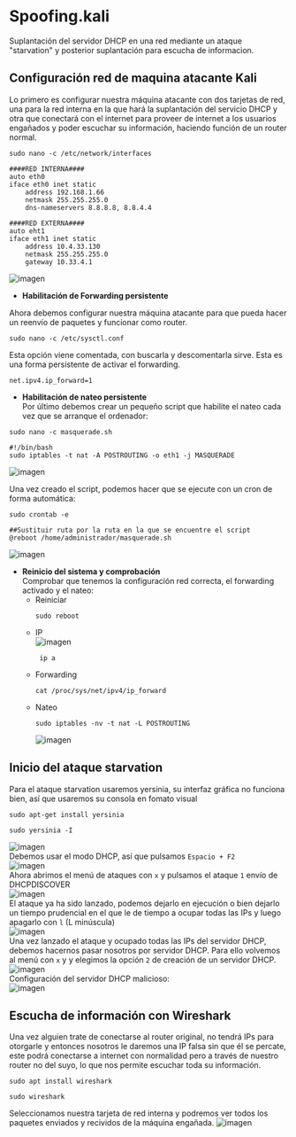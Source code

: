 # Spoofing.kali
Suplantación del servidor DHCP en una red mediante un ataque "starvation" y posterior suplantación para escucha de informacion.

## Configuración red de maquina atacante Kali
Lo primero es configurar nuestra máquina atacante con dos tarjetas de red, una para la red interna en la que hará la suplantación del servicio DHCP y otra que conectará con el internet para proveer de internet a los usuarios engañados y poder escuchar su información, haciendo función de un router normal.<br>
```
sudo nano -c /etc/network/interfaces
```
```
####RED INTERNA####
auto eth0
iface eth0 inet static
    address 192.168.1.66
    netmask 255.255.255.0
    dns-nameservers 8.8.8.8, 8.8.4.4

####RED EXTERNA####
auto eht1
iface eth1 inet static
    address 10.4.33.130
    netmask 255.255.255.0
    gateway 10.33.4.1
```
![imagen](https://github.com/EndOfBehelit/Spoofing.kali/assets/154753826/3f313f7e-8bd3-461b-868d-7822a120b7d2) <br>

- **Habilitación de Forwarding persistente** <br>

Ahora debemos configurar nuestra máquina atacante para que pueda hacer un reenvío de paquetes y funcionar como router.
```
sudo nano -c /etc/sysctl.conf
```
Esta opción viene comentada, con buscarla y descomentarla sirve. Esta es una forma persistente de activar el forwarding.
```
net.ipv4.ip_forward=1
```
- **Habilitación de nateo persistente** <br>
Por último debemos crear un pequeño script que habilite el nateo cada vez que se arranque el ordenador:
```
sudo nano -c masquerade.sh
```
```
#!/bin/bash
sudo iptables -t nat -A POSTROUTING -o eth1 -j MASQUERADE
```
![imagen](https://github.com/EndOfBehelit/Spoofing.kali/assets/154753826/056aa1ba-51f7-400f-a051-69fa823f0ae6)

Una vez creado el script, podemos hacer que se ejecute con un cron de forma automática:
```
sudo crontab -e
```
```
##Sustituir ruta por la ruta en la que se encuentre el script
@reboot /home/administrador/masquerade.sh
```
![imagen](https://github.com/EndOfBehelit/Spoofing.kali/assets/154753826/bf13804f-180d-43ea-96b0-01b4bc0dcdb9)

- **Reinicio del sistema y comprobación**<br>
Comprobar que tenemos la configuración red correcta, el forwarding activado y el nateo:
  * Reiniciar<br>
      ```
      sudo reboot
      ```
  * IP <br>
  ![imagen](https://github.com/EndOfBehelit/Spoofing.kali/assets/154753826/4aeb46b3-8221-4a30-bd6d-099b877f8b17)
    ```
     ip a
    ```
  * Forwarding <br>
    ```
    cat /proc/sys/net/ipv4/ip_forward
    ```
  * Nateo <br>
    ```
    sudo iptables -nv -t nat -L POSTROUTING
    ```
    ![imagen](https://github.com/EndOfBehelit/Spoofing.kali/assets/154753826/c16142ad-cfeb-4062-91a2-096255fa2907)

## Inicio del ataque starvation
Para el ataque starvation usaremos yersinia, su interfaz gráfica no funciona bien, así que usaremos su consola en fomato visual
```
sudo apt-get install yersinia
```
```
sudo yersinia -I
```
![imagen](https://github.com/EndOfBehelit/Spoofing.kali/assets/154753826/aa63a0ea-4fdd-402e-a80d-a18b66f6d813) <br>
Debemos usar el modo DHCP, así que pulsamos `Espacio + F2` <br>
        ![imagen](https://github.com/EndOfBehelit/Spoofing.kali/assets/154753826/5fbda515-0010-42c9-a531-e10fea809567) <br>
Ahora abrimos el menú de ataques con `x` y pulsamos el ataque `1` envío de DHCPDISCOVER <br>
        ![imagen](https://github.com/EndOfBehelit/Spoofing.kali/assets/154753826/77e0c585-b8d7-438f-bd21-102a7789da94) <br>
El ataque ya ha sido lanzado, podemos dejarlo en ejecución o bien dejarlo un tiempo prudencial en el que le de tiempo a ocupar todas las IPs y luego apagarlo con `l` (L minúscula) <br>
        ![imagen](https://github.com/EndOfBehelit/Spoofing.kali/assets/154753826/11810f7b-cd3b-4a21-9c0c-6d1adaf3cb76) <br>
Una vez lanzado el ataque y ocupado todas las IPs del servidor DHCP, debemos hacernos pasar nosotros por servidor DHCP. Para ello volvemos al menú con `x` y y elegimos la opción `2` de creación de un servidor DHCP.<br>
        ![imagen](https://github.com/EndOfBehelit/Spoofing.kali/assets/154753826/4dda990d-ef86-47e4-bebd-754511593c7e) <br>
Configuración del servidor DHCP malicioso: <br>
        ![imagen](https://github.com/EndOfBehelit/Spoofing.kali/assets/154753826/5eea8c83-558f-4358-a37c-c8a20a4ff225) <br>

## Escucha de información con Wireshark
Una vez alguien trate de conectarse al router original, no tendrá IPs para otorgarle y entonces nosotros le daremos una IP falsa sin que él se percate, este podrá conectarse a internet con normalidad pero a través de nuestro router no del suyo, lo que nos permite escuchar toda su información.
```
sudo apt install wireshark
```
```
sudo wireshark
```
Seleccionamos nuestra tarjeta de red interna y podremos ver todos los paquetes enviados y recividos de la máquina engañada.
![imagen](https://github.com/EndOfBehelit/Spoofing.kali/assets/154753826/105fdbd8-fc46-4c29-979e-32fd90ea8473)


